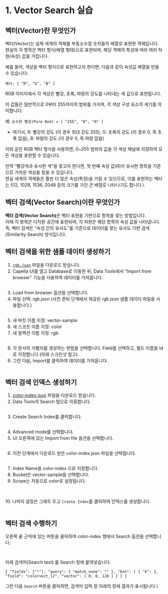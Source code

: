 # 1. Vector Search 실습

## 벡터(Vector)란 무엇인가

벡터(Vector)는 실제 세계의 객체를 부동소수점 숫자들의 배열로 표현한 객체입니다.\
현실의 각 항목은 벡터 형식(배열 형태)으로 표현되며, 해당 객체의 특성에 따라 여러 차원(속성) 값을 가집니다.

예를 들어, 색상을 벡터 형식으로 표현하고자 한다면, 다음과 같이 속성값 배열을 만들 수 있습니다:

`예시: [ "R", "G", "B" ]`

RGB 이미지에서 각 색상은 빨강, 초록, 파랑의 강도를 나타내는 세 값으로 표현됩니다.

이 값들은 일반적으로 0부터 255까지의 범위를 가지며, 각 색상 구성 요소의 세기를 의미합니다.

예: `순수한 빨강(Pure Red) = [ "255", "0", "0" ]`

* 여기서,  R: 빨강의 강도 (이 경우 최대 강도 255),  G: 초록의 강도 (이 경우 0, 즉 초록 없음), B: 파랑의 강도 (이 경우 0, 즉 파랑 없음)

이와 같은 RGB 벡터 형식을 사용하면, 0\~255 범위의 값을 각 색상 채널에 지정하여 모든 색상을 표현할 수 있습니다.

만약 “빨강색과 유사한 색”을 찾고자 한다면, 첫 번째 속성 값(R)이 유사한 항목을 기준으로 가까운 색상을 찾을 수 있습니다.\
현실 세계의 객체들은 훨씬 더 많은 속성(특징)을 가질 수 있으므로, 이를 표현하는 벡터는 512, 1028, 1536, 2048 등의 크기를 가진 큰 배열로 나타나기도 합니다.\


## 벡터 검색(Vector Search)이란 무엇인가

**벡터 검색(Vector Search)**&#xC740; 벡터 표현을 기반으로 항목을 찾는 방법입니다.\
이때 각 항목은 다차원 공간에 표현되며, 각 차원은 해당 항목의 속성 값을 나타냅니다.\
즉, 벡터 검색은 “속성 간의 유사도”를 기준으로 데이터를 찾는 유사도 기반 검색(Similarity Search) 방식입니다.



## 벡터 검색을 위한 샘플 데이터 생성하기

1. [`rgb.json`](https://drive.google.com/file/d/1-uTH-SFw4cQdTiPaysGSUHyY4T9o_BtM/view?usp=share_link) 파일을 다운로드 받습니다.
2. Capella UI를 열고 Database로 이동한 뒤, Data Tools에서 “Import from browser” 기능을 사용하여 데이터를 가져옵니다.

<figure><img src="../.gitbook/assets/image (31).png" alt=""><figcaption></figcaption></figure>



3. Load from browser 옵션을 선택합니다.
4. 파일 선택: rgb.json (사전 준비 단계에서 제공된 rgb.json 샘플 데이터 파일을 사용합니다.)

<figure><img src="../.gitbook/assets/image (32).png" alt=""><figcaption></figcaption></figure>



5. 새 버킷 이름 지정: vector-sample
6. 새 스코프 이름 지정: color
7. 새 컬렉션 이름 지정: rgb



<figure><img src="../.gitbook/assets/image (33).png" alt=""><figcaption></figcaption></figure>



8. 각 문서의 식별자를 생성하는 방법을 선택합니다. Field를 선택하고, 필드 이름을 Id로 지정합니다 (아래 스크린샷 참고).
9. 그런 다음, Import를 클릭하여 데이터를 가져옵니다.

<figure><img src="../.gitbook/assets/image (34).png" alt=""><figcaption></figcaption></figure>





## 벡터 검색 인덱스 생성하기

1. [color-index.json](https://drive.google.com/file/d/16seOvrs3h5DnPQSsLrbVCSn02pkslVq9/view?usp=share_link) 파일을 다운로드 받습니다.
2. Data Tools의 Search 탭으로 이동합니다.

<figure><img src="../.gitbook/assets/image (3).png" alt=""><figcaption></figcaption></figure>



3. Create Search Index를 클릭합니다.

<figure><img src="../.gitbook/assets/image (1) (1) (1).png" alt=""><figcaption></figcaption></figure>



4. Advanced mode를 선택합니다.
5. UI 오른쪽에 있는 Import from file 옵션을 선택합니다.

<figure><img src="../.gitbook/assets/image (2) (1) (1).png" alt=""><figcaption></figcaption></figure>



6. 이전 단계에서 다운로드 받은 color-index.json 파일을 선택힙니다.

<figure><img src="../.gitbook/assets/image (1) (1).png" alt=""><figcaption></figcaption></figure>



7. Index Name을 color-index 으로 지정합니다.
8. Bucket은 vector-sample을 선택합니다.
9. Scope는 자동으로 color로 설정됩니다.

<figure><img src="../.gitbook/assets/image (2) (1).png" alt=""><figcaption></figcaption></figure>

\
10\. 나머지 설정은 그래두 두고 `Create Index`를 클릭하여 인덱스를 생성합니다.

<figure><img src="../.gitbook/assets/image (35).png" alt=""><figcaption></figcaption></figure>



## 벡터 검색 수행하기

오른쪽 끝 근처에 있는 버튼을 클릭하여 color-index 행에서 Search 옵션을 선택합니다.

<figure><img src="../.gitbook/assets/image.png" alt=""><figcaption></figcaption></figure>



<figure><img src="../.gitbook/assets/image (1).png" alt=""><figcaption></figcaption></figure>

아래 검색어(Search text) 를 Search 창에 붙여넣습니다.

`{ "fields": ["*"], "query": { "match_none": "" }, "knn": [ { "k": 2, "field": "colorvect_l2", "vector": [ 0, 0, 128 ] } ] }`



그런 다음 `Search` 버튼을 클릭하면, 검색어 입력 창 아래의 창에 결과가 표시됩니다.\










